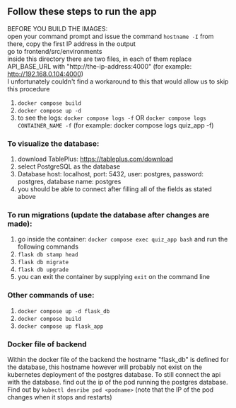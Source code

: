 ## Follow these steps to run the app
BEFORE YOU BUILD THE IMAGES:  
open your command prompt and issue the command `hostname -I`
from there, copy the first IP address in the output  
go to frontend/src/environments  
inside this directory there are two files, in each of them replace API_BASE_URL with "http://the-ip-address:4000" (for example: http://192.168.0.104:4000)  
I unfortunately couldn't find a workaround to this that would allow us to skip this procedure  

1) `docker compose build`
2) `docker compose up -d`
3) to see the logs: `docker compose logs -f` OR `docker compose logs CONTAINER_NAME -f` (for example: docker compose logs quiz_app -f)

### To visualize the database:
1) download TablePlus: https://tableplus.com/download
2) select PostgreSQL as the database
3) Database host: localhost, port: 5432, user: postgres, password: postgres, database name: postgres
4) you should be able to connect after filling all of the fields as stated above

### To run migrations (update the database after changes are made):
1) go inside the container: `docker compose exec quiz_app bash` and run the following commands
2) `flask db stamp head`
3) `flask db migrate`
4) `flask db upgrade`
5) you can exit the container by supplying `exit` on the command line

### Other commands of use:
1) `docker compose up -d flask_db`
2) `docker compose build`
3) `docker compose up flask_app`

### Docker file of backend
Within the docker file of the backend the hostname "flask_db" is defined for the database, this hostname however will 
probably not exist on the kubernetes deployment of the postgres database. To still connect the api with the database.
find out the ip of the pod running the postgres database. Find out by `kubectl desribe pod <podname>` (note that the IP of the pod changes when it stops and restarts)

